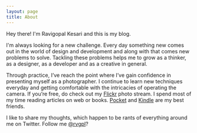```yaml
---
layout: page
title: About
---
```


<p class="message">
  Hey there! I'm Ravigopal Kesari and this is my blog.
</p>

I'm always looking for a new challenge. Every day something new comes out in the world of design and development and along with that comes new problems to solve. Tackling these problems helps me to grow as a thinker, as a designer, as a developer and as a creative in general.

Through practice, I’ve reach the point where I’ve gain confidence in presenting myself as a photographer. I continue to learn new techniques everyday and getting comfortable with the intricacies of operating the camera. If you’re free, do check out my [Flickr](http://www.flickr.com/rvpl/photos/) photo stream.
I spend most of my time reading articles on web or books. [Pocket](http://getpocket.com/) and [Kindle](http://www.amazon.com/gp/feature.html?docId=165849822) are my best friends.

I like to share my thoughts, which happen to be rants of everything around me on Twitter. Follow me [@rvgpl](http://twitter.com/rvgpl)?